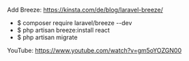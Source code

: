 Add Breeze:
    https://kinsta.com/de/blog/laravel-breeze/

- $ composer require laravel/breeze --dev
- $ php artisan breeze:install react
- $ php artisan migrate

YouTube:
    https://www.youtube.com/watch?v=gm5oYOZGN00

